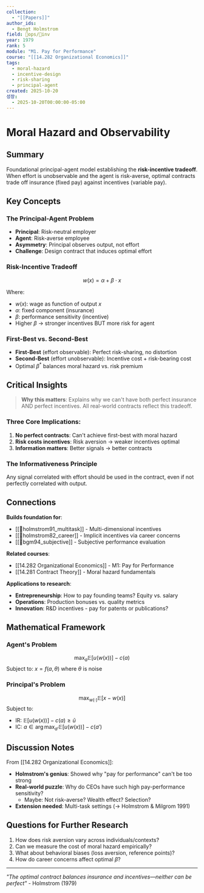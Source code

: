 ```yaml
---
collection:
  - "[[Papers]]"
author_ids:
  - Bengt Holmstrom
field: 🐙ops/🐢inv
year: 1979
rank: 5
module: "M1. Pay for Performance"
course: "[[14.282 Organizational Economics]]"
tags:
  - moral-hazard
  - incentive-design
  - risk-sharing
  - principal-agent
created: 2025-10-20
성장:
  - 2025-10-20T00:00:00-05:00
---
```


# Moral Hazard and Observability

## Summary
Foundational principal-agent model establishing the **risk-incentive tradeoff**. When effort is unobservable and the agent is risk-averse, optimal contracts trade off insurance (fixed pay) against incentives (variable pay).

## Key Concepts

### The Principal-Agent Problem
- **Principal**: Risk-neutral employer
- **Agent**: Risk-averse employee
- **Asymmetry**: Principal observes output, not effort
- **Challenge**: Design contract that induces optimal effort

### Risk-Incentive Tradeoff
$$w(x) = \alpha + \beta \cdot x$$

Where:
- $w(x)$: wage as function of output $x$
- $\alpha$: fixed component (insurance)
- $\beta$: performance sensitivity (incentive)
- Higher $\beta$ → stronger incentives BUT more risk for agent

### First-Best vs. Second-Best
- **First-Best** (effort observable): Perfect risk-sharing, no distortion
- **Second-Best** (effort unobservable): Incentive cost + risk-bearing cost
- Optimal $\beta^*$ balances moral hazard vs. risk premium

## Critical Insights

> **Why this matters**: Explains why we can't have both perfect insurance AND perfect incentives. All real-world contracts reflect this tradeoff.

### Three Core Implications:
1. **No perfect contracts**: Can't achieve first-best with moral hazard
2. **Risk costs incentives**: Risk aversion → weaker incentives optimal
3. **Information matters**: Better signals → better contracts

### The Informativeness Principle
Any signal correlated with effort should be used in the contract, even if not perfectly correlated with output.

## Connections

**Builds foundation for**:
- [[📜holmstrom91_multitask]] - Multi-dimensional incentives
- [[📜holmstrom82_career]] - Implicit incentives via career concerns
- [[📜bgm94_subjective]] - Subjective performance evaluation

**Related courses**:
- [[14.282 Organizational Economics]] - M1: Pay for Performance
- [[14.281 Contract Theory]] - Moral hazard fundamentals

**Applications to research**:
- **Entrepreneurship**: How to pay founding teams? Equity vs. salary
- **Operations**: Production bonuses vs. quality metrics
- **Innovation**: R&D incentives - pay for patents or publications?

## Mathematical Framework

### Agent's Problem
$$\max_{a} \mathbb{E}[u(w(x))] - c(a)$$
Subject to: $x = f(a, \theta)$ where $\theta$ is noise

### Principal's Problem
$$\max_{w(\cdot)} \mathbb{E}[x - w(x)]$$
Subject to:
- IR: $\mathbb{E}[u(w(x))] - c(a) \geq \bar{u}$
- IC: $a \in \arg\max_{a'} \mathbb{E}[u(w(x))] - c(a')$

## Discussion Notes

From [[14.282 Organizational Economics]]:
- **Holmstrom's genius**: Showed why "pay for performance" can't be too strong
- **Real-world puzzle**: Why do CEOs have such high pay-performance sensitivity?
  - Maybe: Not risk-averse? Wealth effect? Selection?
- **Extension needed**: Multi-task settings (→ Holmstrom & Milgrom 1991)

## Questions for Further Research
1. How does risk aversion vary across individuals/contexts?
2. Can we measure the cost of moral hazard empirically?
3. What about behavioral biases (loss aversion, reference points)?
4. How do career concerns affect optimal $\beta$?

---

*"The optimal contract balances insurance and incentives—neither can be perfect"* - Holmstrom (1979)
